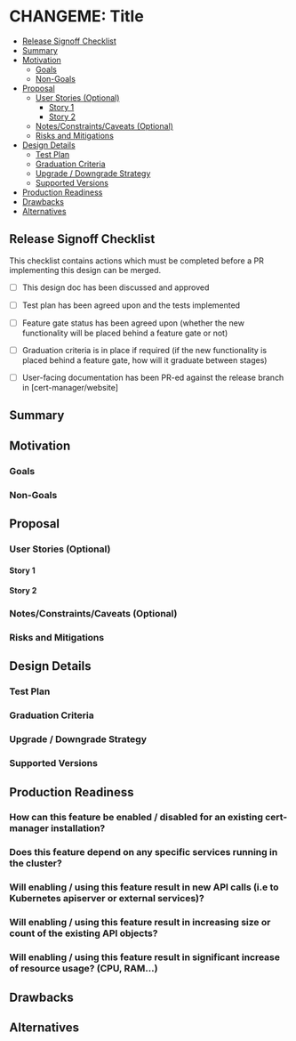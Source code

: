 <!--
This template is adapted from Kubernetes Enchancements KEP template https://raw.githubusercontent.com/kubernetes/enhancements/a86942e8ba802d0035ec7d4a9c992f03bca7dce9/keps/NNNN-kep-template/README.md
-->

# CHANGEME: Title


<!-- toc -->
- [Release Signoff Checklist](#release-signoff-checklist)
- [Summary](#summary)
- [Motivation](#motivation)
  - [Goals](#goals)
  - [Non-Goals](#non-goals)
- [Proposal](#proposal)
  - [User Stories (Optional)](#user-stories-optional)
    - [Story 1](#story-1)
    - [Story 2](#story-2)
  - [Notes/Constraints/Caveats (Optional)](#notesconstraintscaveats-optional)
  - [Risks and Mitigations](#risks-and-mitigations)
- [Design Details](#design-details)
  - [Test Plan](#test-plan)
  - [Graduation Criteria](#graduation-criteria)
  - [Upgrade / Downgrade Strategy](#upgrade--downgrade-strategy)
  - [Supported Versions](#supported-versions)
- [Production Readiness](#production-readiness)
- [Drawbacks](#drawbacks)
- [Alternatives](#alternatives)
<!-- /toc -->

## Release Signoff Checklist

This checklist contains actions which must be completed before a PR implementing this design can be merged.


- [ ] This design doc has been discussed and approved
- [ ] Test plan has been agreed upon and the tests implemented 
- [ ] Feature gate status has been agreed upon (whether the new functionality will be placed behind a feature gate or not)
- [ ] Graduation criteria is in place if required (if the new functionality is placed behind a feature gate, how will it graduate between stages)
- [ ] User-facing documentation has been PR-ed against the release branch in [cert-manager/website]


## Summary

<!--
This section is important for producing high-quality, user-focused
documentation such as release notes.

A good summary is probably around a paragraph in length.

[documentation style guide]: https://github.com/kubernetes/community/blob/master/contributors/guide/style-guide.md
-->

## Motivation

<!--
This section is for explicitly listing the motivation, goals, and non-goals of
the proposed enhancement.  Describe why the change is important and the benefits to users. The
motivation section can optionally provide links to
demonstrate the interest in this functionality amongst the community.
-->

### Goals

<!--
List specific goals. What is this proposal trying to achieve? How will we
know that this has succeeded?
-->

### Non-Goals

<!--
What is out of scope for this proposal? Listing non-goals helps to focus discussion
and make progress.
-->

## Proposal

<!--
This is where we get down to the specifics of what the proposal actually is.
What is the desired outcome and how do we measure success?
This should have enough detail that reviewers can understand exactly what
you're proposing, but should not include things like API designs or
implementation- those should go into "Design Details" below.
-->

### User Stories (Optional)

<!--
Detail the things that people will be able to do if this proposal gets implemented.
Include as much detail as possible so that people can understand the "how" of
the system. The goal here is to make this feel real for users without getting
bogged down.
-->

#### Story 1

#### Story 2

### Notes/Constraints/Caveats (Optional)

<!--
What are the caveats to the proposal?
What are some important details that didn't come across above?
Go into as much detail as necessary here.
This might be a good place to talk about core concepts and how they relate.
-->

### Risks and Mitigations

<!--
What are the risks of this proposal, and how do we mitigate? Think broadly.
For example, consider both security and how this will impact the larger
Kubernetes/PKI ecosystem.

-->

## Design Details

<!--
This section should contain enough information that the specifics of your
change are understandable. This may include API specs (though not always
required) or even code snippets. If there's any ambiguity about HOW your
proposal will be implemented, this is the place to discuss them.
-->

### Test Plan

<!---
Describe how the new functionality will be tested (unit tests, integration tests (if applicable), e2e tests)
-->



### Graduation Criteria

<!--

Describe whether the proposed functionality will be feature gated and why (or why not).

Define graduation milestones and criteria if it should be feature-gated.

Feature maturity is defined using stages alpha, beta, GA.
Feature-gated functionality starts off at alpha and graduates through stages following the defined graduation criteria.
A feature that is in alpha or beta must be opt-in.

Example graduation criteria:

Alpha:

- Feature implemented behind a feature flag
- It is clearly defined which Kubernetes versions this feature supports
- CI tests pass for all supported Kubernetes versions

Beta:

- Gather user feedback

GA:

- N examples of real-world usage
- N installs
- Allowing time for feedback
- Works on all versions of Kubernetes supported by the version of cert-manager at which this feature becomes GA

References in Kubernetes documentation:

[feature gate]: https://git.k8s.io/community/contributors/devel/sig-architecture/feature-gates.md
[maturity-levels]: https://git.k8s.io/community/contributors/devel/sig-architecture/api_changes.md#alpha-beta-and-stable-versions
-->

### Upgrade / Downgrade Strategy

<!--
Will this feature affect upgrade/downgrade of cert-manager?
-->

### Supported Versions

<!--
What versions of Kubernetes (and other external services if applicable) will this feature support?
-->

## Production Readiness
<!--
This section should confirm that the feature can be safely operated in production environment and can be disabled or rolled back in case it is found to increase failures.
-->


### How can this feature be enabled / disabled for an existing cert-manager installation?

<!--

Can the feature be disabled after having been enabled?

Consider whether any additional steps will need to be taken to start/stop using this feature, i.e change existing resources that have had new field added for the feature before disabling it.


Do the test cases cover both the feature being enabled and it being disabled (where relevant)?

-->

### Does this feature depend on any specific services running in the cluster?

<!--
For example, are external dependencies such as ingress controllers, third party CRDs etc required for this feature to function?
-->

### Will enabling / using this feature result in new API calls (i.e to Kubernetes apiserver or external services)?
<!--
We should ensure that cert-manager does not hammer any external services with excessive calls.
Consider whether there will be sufficient backoff if any external calls fail and need to be retried.
-->

### Will enabling / using this feature result in increasing size or count of the existing API objects?

<!--
For example, will cert-manager `CustomResourceDefinition`s increase in size, will there be more `Secret`s or `CertificateRequest`s created?
-->

### Will enabling / using this feature result in significant increase of resource usage? (CPU, RAM...)

<!--
For example, will implementing this feature result in more objects being cache thus increasing memory consumption?
-->

## Drawbacks

<!--
Why should this proposal _not_ be implemented?
-->

## Alternatives

<!--
What other approaches did you consider, and why did you rule them out? These do
not need to be as detailed as the proposal, but should include enough
information to express the idea and why it was not acceptable.
-->
